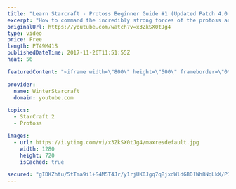 ```yaml
---
title: "Learn Starcraft - Protoss Beginner Guide #1 (Updated Patch 4.0 FREE TO PLAY)"
excerpt: "How to command the incredibly strong forces of the protoss and cover weaknesses against the other inferior races. Updated for patch 4.0! This guide is not intended for COMPLETELY new players, but those who have played several games/campaign missions and grasp the very basics."
originalUrl: https://youtube.com/watch?v=x3ZkSX0tJg4
type: video
price: Free
length: PT49M41S
publishedDateTime: 2017-11-26T11:51:55Z
heat: 56

featuredContent: "<iframe width=\"800\" height=\"500\" frameborder=\"0\" src=\"https://www.youtube.com/embed/x3ZkSX0tJg4\" allow=\"accelerometer; autoplay; encrypted-media; gyroscope; picture-in-picture\" allowfullscreen></iframe>"

provider:
  name: WinterStarcraft
  domain: youtube.com

topics:
  - StarCraft 2
  - Protoss

images:
  - url: https://i.ytimg.com/vi/x3ZkSX0tJg4/maxresdefault.jpg
    width: 1280
    height: 720
    isCached: true

secured: "gIDKZhtu/5tTma9i1+S4M5T4Jr/y1rjUK0Jgq7qBjxdWldGBDlWh8NqLkX/P7cNGQ3qS12xB9CGRcZH773J9zJaJnwwCd4zqsxYmUwqQxL7yMW0JCE/PQoweApUMaP+cyRqxdZRy05NuHoDPY7Slab9uTBx9ERhCXEUw8G95Ut0USM8gQTMr2mX7kiRPy5rTyO50fny+lZ9wb8gGAJiyRTeKUbbT4mPX8fuIMz+/tC806c0LAApbcUdm5AiWqjgIxaB+ku9d/GE0HeKp2Uxd6P2hZbz2RUCsyKQvvqMd9m6N0uYfFYq9PiClCjQmkv2frSqo7DAgFSrfyo1edeB3w/cGKpwQNNgtEpVrmzoDLOGMVzhMtH+VOnOOpK7+oYkAfxG8cGXvBXT7ogi3JPmGzVyn902zvTHHuZGPU5VjFjXCvAeLk1HxKj9tnaGMJOyy;k4PKQnoAgujrbZqPSluLSg=="
---
```


